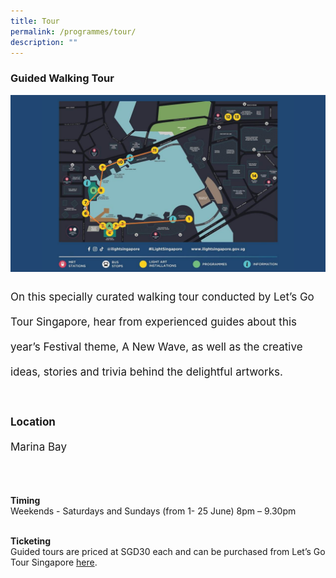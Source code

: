 ```yaml
---
title: Tour
permalink: /programmes/tour/
description: ""
---
```

### Guided Walking Tour
![](/images/Programmes/presentation%201.jpg)
<p style="font-size:17px; line-height:40px">
On this specially curated walking tour conducted by Let’s Go Tour Singapore, hear from experienced guides about this year’s Festival theme, A New Wave, as well as the creative ideas, stories and trivia behind the delightful artworks.<br><br>
<b>Location</b><br>
Marina Bay<br><br>
	
<b>Timing</b><br>
Weekends - Saturdays and Sundays (from 1- 25 June) 8pm – 9.30pm<br><br>

<b>Ticketing</b><br>
Guided tours are priced at SGD30 each and can be purchased from Let’s Go Tour Singapore <a target="_blank" href="https://letsgotoursingapore.com/events/ilight-singapore-tour/">here</a>.
</p>
